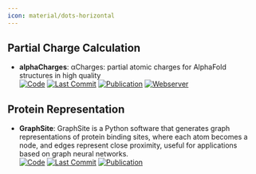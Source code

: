 ```yaml
---
icon: material/dots-horizontal
---
```



## **Partial Charge Calculation**
- **alphaCharges**: αCharges: partial atomic charges for AlphaFold structures in high quality  
		[![Code](https://img.shields.io/github/stars/sb-ncbr/AlphaCharges?style=for-the-badge&logo=github)](https://github.com/sb-ncbr/AlphaCharges) [![Last Commit](https://img.shields.io/github/last-commit/sb-ncbr/AlphaCharges?style=for-the-badge&logo=github)](https://github.com/sb-ncbr/AlphaCharges) [![Publication](https://img.shields.io/badge/Publication-Citations:1-blue?style=for-the-badge&logo=bookstack)](https://doi.org/10.1093/nar/gkad349) [![Webserver](https://img.shields.io/badge/Webserver-online-brightgreen?style=for-the-badge&logo=cachet&logoColor=65FF8F)](https://alphacharges.ncbr.muni.cz/) 

## **Protein Representation**
- **GraphSite**: GraphSite is a Python software that generates graph representations of protein binding sites, where each atom becomes a node, and edges represent close proximity, useful for applications based on graph neural networks.  
		[![Code](https://img.shields.io/github/stars/shiwentao00/Graphsite?style=for-the-badge&logo=github)](https://github.com/shiwentao00/Graphsite) [![Last Commit](https://img.shields.io/github/last-commit/shiwentao00/Graphsite?style=for-the-badge&logo=github)](https://github.com/shiwentao00/Graphsite) [![Publication](https://img.shields.io/badge/Publication-Citations:10-blue?style=for-the-badge&logo=bookstack)](https://doi.org/10.3390/biom12081053) 
